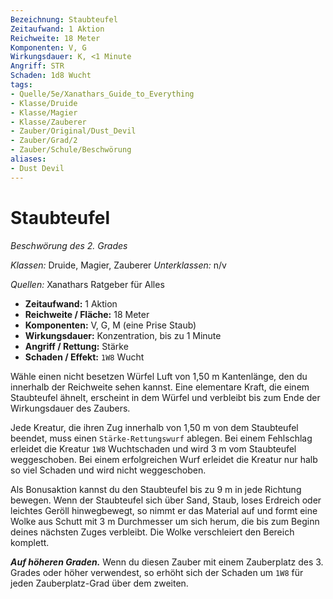 ```yaml
---
Bezeichnung: Staubteufel
Zeitaufwand: 1 Aktion
Reichweite: 18 Meter
Komponenten: V, G
Wirkungsdauer: K, <1 Minute
Angriff: STR
Schaden: 1d8 Wucht
tags:
- Quelle/5e/Xanathars_Guide_to_Everything
- Klasse/Druide
- Klasse/Magier
- Klasse/Zauberer
- Zauber/Original/Dust_Devil
- Zauber/Grad/2
- Zauber/Schule/Beschwörung
aliases: 
- Dust Devil
---
```

# Staubteufel
_Beschwörung des 2. Grades_

_Klassen:_ Druide, Magier, Zauberer
_Unterklassen:_ n/v

_Quellen:_ Xanathars Ratgeber für Alles

- **Zeitaufwand:** 1 Aktion
- **Reichweite / Fläche:** 18 Meter
- **Komponenten:** V, G, M (eine Prise Staub)
- **Wirkungsdauer:** Konzentration, bis zu 1 Minute
- **Angriff / Rettung:** Stärke
- **Schaden / Effekt:**  `1W8` Wucht

Wähle einen nicht besetzen Würfel Luft von 1,50 m Kantenlänge, den du innerhalb der Reichweite sehen kannst. Eine elementare Kraft, die einem Staubteufel ähnelt, erscheint in dem Würfel und verbleibt bis zum Ende der Wirkungsdauer des Zaubers.

Jede Kreatur, die ihren Zug innerhalb von 1,50 m von dem Staubteufel beendet, muss einen `Stärke-Rettungswurf` ablegen. Bei einem Fehlschlag erleidet die Kreatur `1W8` Wuchtschaden und wird 3 m vom Staubteufel weggeschoben. Bei einem erfolgreichen Wurf erleidet die Kreatur nur halb so viel Schaden und wird nicht weggeschoben.

Als Bonusaktion kannst du den Staubteufel bis zu 9 m in jede Richtung bewegen. Wenn der Staubteufel sich über Sand, Staub, loses Erdreich oder leichtes Geröll hinwegbewegt, so nimmt er das Material auf und formt eine Wolke aus Schutt mit 3 m Durchmesser um sich herum, die bis zum Beginn deines nächsten Zuges verbleibt. Die Wolke verschleiert den Bereich komplett.

**_Auf höheren Graden._** Wenn du diesen Zauber mit einem Zauberplatz des 3. Grades oder höher verwendest, so erhöht sich der Schaden um `1W8` für jeden Zauberplatz-Grad über dem zweiten.